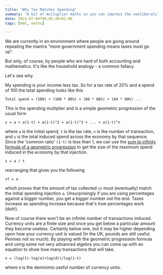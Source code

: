 ```yaml
---
title: "Why Tax Matches Spending"
summary: "A bit of multiplier maths so you can impress the neoliberals"
date: 2021-07-04T08:05:46+01:00
tags: [mmt, maths]

---
```


We are currently in an environment where people are going around repeating the mantra "more government spending means taxes must go up". 

But only, of course, by people who are hard of both accounting and mathematics. It's like the household analogy - a common fallacy.

Let's see why.

My spending is your income less tax. So for a tax rate of 20% and a spend of 100 the total spending looks like this

````
Total spend = (100) + (100 * 80%) + (80 * 80%) + (64 * 80%) ...
````

This is the spending multiplier and is a simple geometric progression of the usual form

````
s = a + a(1-t) + a(1-t)^2 + a(1-t)^3 + ... + a(1-t)^n
````

where `a` is the initial spend, `t` is the tax rate, `n` is the number of transaction, and `s` is the total induced spend across the economy by that sequence. Since the 'common ratio' `(1-t)` is less than 1, we can use the [sum to infinity formula of a geometric progression][0] to get the size of the maximum spend induced in the economy by that injection.

````
s = a / t
````

rearranging that gives you the following

````
st = a
````

which proves that the amount of tax collected `st` must (eventually) match the initial spending injection `a`. Unsurprisingly if you are using percentages against a bigger number, you get a bigger number out the end. Taxes increase as spending increase because that's how percentages work (duh!).

Now of course there won't be an infinite number of transactions induced. Currency units are a finite size and once you get below a particular amount they become useless. Certainly below one, but it may be higher depending upon how your currency unit is valued (In the UK, pounds are still useful. Pennies not so much). By playing with the geometric progression formula and using some not very advanced algebra you can come up with an equation to show how many transactions that will take.

````
n = (log(t)-log(a)+log(d))/log(1-t)
````

where `d` is the deminimis useful number of currency units.

[0]: https://www.math-only-math.com/sum-of-an-infinite-geometric-progression.html
